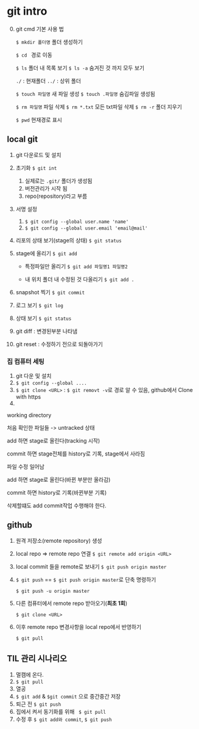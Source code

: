 # git intro

0. git cmd 기본 사용 법

   `$ mkdir 폴더명` 폴더 생성하기

   `$ cd ` 경로 이동 	

   `$ ls` 폴더 내 목록 보기 `$ ls -a` 숨겨진 것 까지 모두 보기

   `./` : 현재폴더 `../` : 상위 폴더

   `$ touch 파일명` 새 파일 생성 `$ touch .파일명` 숨김파일 생성됨

   `$ rm 파일명` 파일 삭제 `$ rm *.txt`  모든 txt파일 삭제  `$ rm -r` 폴더 지우기

   `$ pwd` 현재경로 표시



## local git

1. git 다운로드 및 설치 
2. 초기화 `$ git int`
   1. 실제로는 `.git/` 폴더가 생성됨
   2. 버전관리가 시작 됨
   3. repo(repository)라고 부름
3. 서명 설정
   1. `$ git config --global user.name 'name'`
   2. `$ git config --global user.email 'email@mail'`

3. 리포의 상태 보기(stage의 상태) `$ git status`

4. stage에 올리기 `$ git add`

   - 특정파일만 올리기 `$ git add 파일명1 파일명2` 

   - 내 위치 폴더 내 수정된 것 다올리기 `$ git add .`

5. snapshot 찍기 `$ git commit`

6. 로그 보기 `$ git log`

7. 상태 보기 `$ git status`

8. git diff : 변경된부분 나타냄

9. git reset : 수정하기 전으로 되돌아가기

### 집 컴퓨터 세팅

1. git 다운 및 설치
2. `$ git config --global ....` 
3. `$ git clone <URL>` : `$ git removt -v`로 경로 알 수 있음, github에서 Clone with https
4. 



working directory

처음 확인한 파일들 -> untracked 상태

add 하면 stage로 올린다(tracking 시작)

commit 하면 stage전체를 history로 기록, stage에서 사라짐

파일 수정 일어남

add 하면 stage로 올린다(바뀐 부분만 올라감)

commit 하면 history로 기록(바뀐부분 기록)

삭제할떄도 add commit작업 수행해야 한다.

## github

1. 원격 저장소(remote repository) 생성

2. local repo => remote repo  연결 `$ git remote add origin <URL>`

3. local commit 들을 remote로 보내기 `$ git push origin master`

4. `$ git push` == `$ git push origin master`로 단축 명령하기

   `$ git push -u origin master`

5. 다른 컴퓨터에서 remote repo 받아오기(**최초 1회**)

   `$ git clone <URL>`

6. 이후 remote repo 변경사항을 local repo에서 반영하기

   `$ git pull`



## TIL 관리 시나리오

1. 멀캠에 온다.
2. `$ git pull`
3. 열공
4. `$ git add` & `$git commit` 으로  중간중간 저장
5. 퇴근 전 `$ git push`
6. 집에서 켜서 동기화를 위해 ` $ git pull`
7. 수정 후 `$ git add와 commit`, `$ git push`